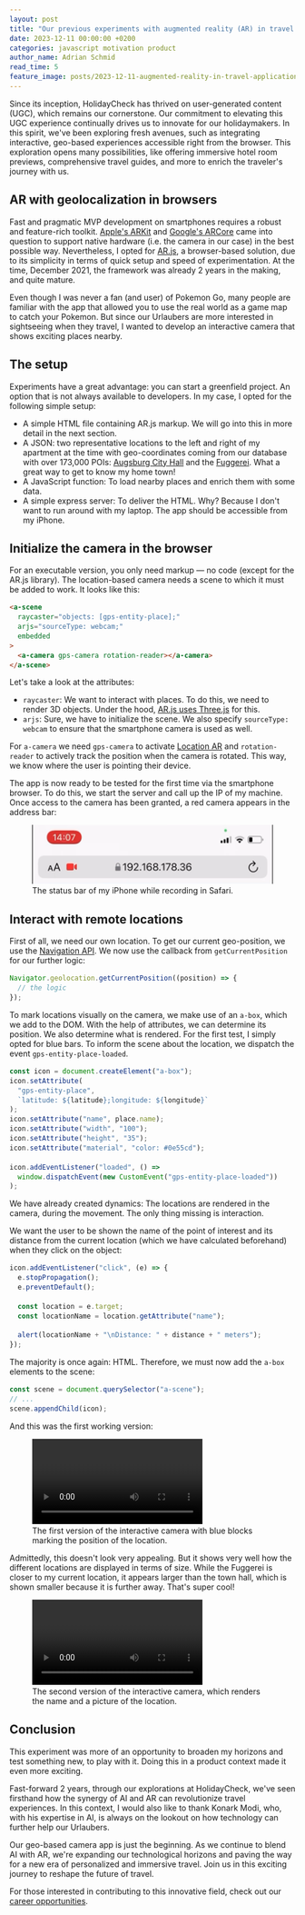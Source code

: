 ```yaml
---
layout: post
title: "Our previous experiments with augmented reality (AR) in travel applications"
date: 2023-12-11 00:00:00 +0200
categories: javascript motivation product
author_name: Adrian Schmid
read_time: 5
feature_image: posts/2023-12-11-augmented-reality-in-travel-applications/augmented-reality.jpg
---
```


Since its inception, HolidayCheck has thrived on user-generated content (UGC), which remains our cornerstone. Our commitment to elevating this UGC experience continually drives us to innovate for our holidaymakers. In this spirit, we've been exploring fresh avenues, such as integrating interactive, geo-based experiences accessible right from the browser. This exploration opens many possibilities, like offering immersive hotel room previews, comprehensive travel guides, and more to enrich the traveler's journey with us.

## AR with geolocalization in browsers

Fast and pragmatic MVP development on smartphones requires a robust and feature-rich toolkit. [Apple's ARKit](https://developer.apple.com/augmented-reality/arkit/) and [Google's ARCore](https://developers.google.com/ar?hl=en) came into question to support native hardware (i.e. the camera in our case) in the best possible way. Nevertheless, I opted for [AR.js](https://github.com/AR-js-org/AR.js), a browser-based solution, due to its simplicity in terms of quick setup and speed of experimentation. At the time, December 2021, the framework was already 2 years in the making, and quite mature.

Even though I was never a fan (and user) of Pokemon Go, many people are familiar with the app that allowed you to use the real world as a game map to catch your Pokemon. But since our Urlaubers are more interested in sightseeing when they travel, I wanted to develop an interactive camera that shows exciting places nearby.

## The setup

Experiments have a great advantage: you can start a greenfield project. An option that is not always available to developers. In my case, I opted for the following simple setup:

- A simple HTML file containing AR.js markup. We will go into this in more detail in the next section.
- A JSON: two representative locations to the left and right of my apartment at the time with geo-coordinates coming from our database with over 173,000 POIs: [Augsburg City Hall](https://www.holidaycheck.de/pi/rathaus/24e3daee-7218-3ff1-8111-613f11d0dbc4) and the [Fuggerei](https://www.holidaycheck.de/pi/fuggerei/7a9ada69-b008-31af-8361-0e12f2d62158). What a great way to get to know my home town!
- A JavaScript function: To load nearby places and enrich them with some data.
- A simple express server: To deliver the HTML. Why? Because I don't want to run around with my laptop. The app should be accessible from my iPhone.

## Initialize the camera in the browser

For an executable version, you only need markup — no code (except for the AR.js library). The location-based camera needs a scene to which it must be added to work. It looks like this:

```html
<a-scene
  raycaster="objects: [gps-entity-place];"
  arjs="sourceType: webcam;"
  embedded
>
  <a-camera gps-camera rotation-reader></a-camera>
</a-scene>
```

Let's take a look at the attributes:

- `raycaster`: We want to interact with places. To do this, we need to render 3D objects. Under the hood, [AR.js uses Three.js](https://ar-js-org.github.io/AR.js-Docs/ui-events/) for this.
- `arjs`: Sure, we have to initialize the scene. We also specify `sourceType: webcam` to ensure that the smartphone camera is used as well.

For `a-camera` we need `gps-camera` to activate [Location AR](https://ar-js-org.github.io/AR.js-Docs/location-based#camera-component-gps-new-camera-gps-projected-camera-or-gps-camera) and `rotation-reader` to actively track the position when the camera is rotated. This way, we know where the user is pointing their device.

The app is now ready to be tested for the first time via the smartphone browser. To do this, we start the server and call up the IP of my machine. Once access to the camera has been granted, a red camera appears in the address bar:

<figure>
    <img src="img/posts/2023-12-11-augmented-reality-in-travel-applications/iphone-status-bar-while-recording.png" alt="iPhone status bar while recording" class="centered" />
    <figcaption>The status bar of my iPhone while recording in Safari.</figcaption>
</figure>

## Interact with remote locations

First of all, we need our own location. To get our current geo-position, we use the [Navigation API](https://developer.mozilla.org/en-US/docs/Web/API/Navigation_API). We now use the callback from `getCurrentPosition` for our further logic:

```js
Navigator.geolocation.getCurrentPosition((position) => {
  // the logic
});
```

To mark locations visually on the camera, we make use of an `a-box`, which we add to the DOM. With the help of attributes, we can determine its position. We also determine what is rendered. For the first test, I simply opted for blue bars. To inform the scene about the location, we dispatch the event `gps-entity-place-loaded`.

```js
const icon = document.createElement("a-box");
icon.setAttribute(
  "gps-entity-place",
  `latitude: ${latitude};longitude: ${longitude}`
);
icon.setAttribute("name", place.name);
icon.setAttribute("width", "100");
icon.setAttribute("height", "35");
icon.setAttribute("material", "color: #0e55cd");

icon.addEventListener("loaded", () =>
  window.dispatchEvent(new CustomEvent("gps-entity-place-loaded"))
);
```

We have already created dynamics: The locations are rendered in the camera, during the movement. The only thing missing is interaction.

We want the user to be shown the name of the point of interest and its distance from the current location (which we have calculated beforehand) when they click on the object:

```js
icon.addEventListener("click", (e) => {
  e.stopPropagation();
  e.preventDefault();

  const location = e.target;
  const locationName = location.getAttribute("name");

  alert(locationName + "\nDistance: " + distance + " meters");
});
```

The majority is once again: HTML. Therefore, we must now add the `a-box` elements to the scene:

```js
const scene = document.querySelector("a-scene");
// ...
scene.appendChild(icon);
```

And this was the first working version:

<figure>
    <video controls  src="https://media-cdn.holidaycheck.com/video/upload/v1702298405/videos/blog/elfarxu9nrcjkjpemvvg.mp4"></video>
    <figcaption>The first version of the interactive camera with blue blocks marking the position of the location.</figcaption>
</figure>

Admittedly, this doesn't look very appealing. But it shows very well how the different locations are displayed in terms of size. While the Fuggerei is closer to my current location, it appears larger than the town hall, which is shown smaller because it is further away. That's super cool!

<figure>
    <video controls  src="https://media-cdn.holidaycheck.com/video/upload/v1702298408/videos/blog/yhjwymyfd2mtoh8sazn6.mp4"></video>
    <figcaption>The second version of the interactive camera, which renders the name and a picture of the location.</figcaption>
</figure>

## Conclusion

This experiment was more of an opportunity to broaden my horizons and test something new, to play with it. Doing this in a product context made it even more exciting.

Fast-forward 2 years, through our explorations at HolidayCheck, we've seen firsthand how the synergy of AI and AR can revolutionize travel experiences. In this context, I would also like to thank Konark Modi, who, with his expertise in AI, is always on the lookout on how technology can further help our Urlaubers.

Our geo-based camera app is just the beginning. As we continue to blend AI with AR, we're expanding our technological horizons and paving the way for a new era of personalized and immersive travel. Join us in this exciting journey to reshape the future of travel.

For those interested in contributing to this innovative field, check out our [career opportunities](https://holidaycheck.jobs.personio.de/?language=en).
